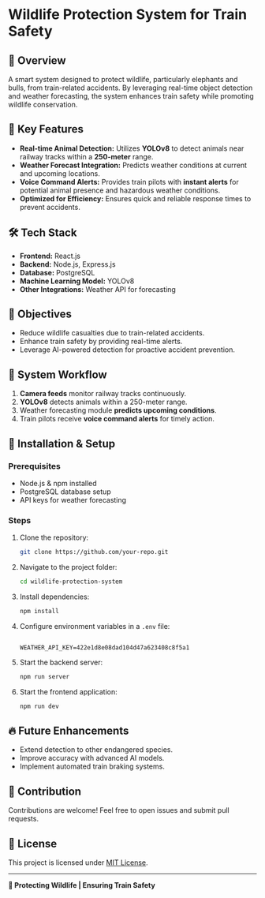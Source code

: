 # Wildlife Protection System for Train Safety

## 🚀 Overview
A smart system designed to protect wildlife, particularly elephants and bulls, from train-related accidents. By leveraging real-time object detection and weather forecasting, the system enhances train safety while promoting wildlife conservation.

## 🎯 Key Features
- **Real-time Animal Detection:** Utilizes **YOLOv8** to detect animals near railway tracks within a **250-meter** range.
- **Weather Forecast Integration:** Predicts weather conditions at current and upcoming locations.
- **Voice Command Alerts:** Provides train pilots with **instant alerts** for potential animal presence and hazardous weather conditions.
- **Optimized for Efficiency:** Ensures quick and reliable response times to prevent accidents.

## 🛠️ Tech Stack
- **Frontend:** React.js
- **Backend:** Node.js, Express.js
- **Database:** PostgreSQL
- **Machine Learning Model:** YOLOv8
- **Other Integrations:** Weather API for forecasting

## 🎯 Objectives
- Reduce wildlife casualties due to train-related accidents.
- Enhance train safety by providing real-time alerts.
- Leverage AI-powered detection for proactive accident prevention.

## 📸 System Workflow
1. **Camera feeds** monitor railway tracks continuously.
2. **YOLOv8** detects animals within a 250-meter range.
3. Weather forecasting module **predicts upcoming conditions**.
4. Train pilots receive **voice command alerts** for timely action.

## 📌 Installation & Setup
### Prerequisites
- Node.js & npm installed
- PostgreSQL database setup
- API keys for weather forecasting

### Steps
1. Clone the repository:
   ```bash
   git clone https://github.com/your-repo.git
   ```
2. Navigate to the project folder:
   ```bash
   cd wildlife-protection-system
   ```
3. Install dependencies:
   ```bash
   npm install
   ```
4. Configure environment variables in a `.env` file:
   ```env
   
   WEATHER_API_KEY=422e1d8e08dad104d47a623408c8f5a1
   ```
5. Start the backend server:
   ```bash
   npm run server
   ```
6. Start the frontend application:
   ```bash
   npm run dev
   ```

## 🔥 Future Enhancements
- Extend detection to other endangered species.
- Improve accuracy with advanced AI models.
- Implement automated train braking systems.

## 🤝 Contribution
Contributions are welcome! Feel free to open issues and submit pull requests.

## 📜 License
This project is licensed under [MIT License](LICENSE).

---
**🚀 Protecting Wildlife | Ensuring Train Safety**

